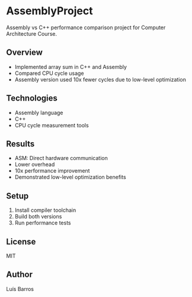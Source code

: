 # AssemblyProject

Assembly vs C++ performance comparison project for Computer Architecture Course.

## Overview
- Implemented array sum in C++ and Assembly
- Compared CPU cycle usage
- Assembly version used 10x fewer cycles due to low-level optimization

## Technologies
- Assembly language
- C++
- CPU cycle measurement tools

## Results
- ASM: Direct hardware communication
- Lower overhead
- 10x performance improvement
- Demonstrated low-level optimization benefits

## Setup
1. Install compiler toolchain
2. Build both versions
3. Run performance tests

## License
MIT

## Author
Luís Barros
